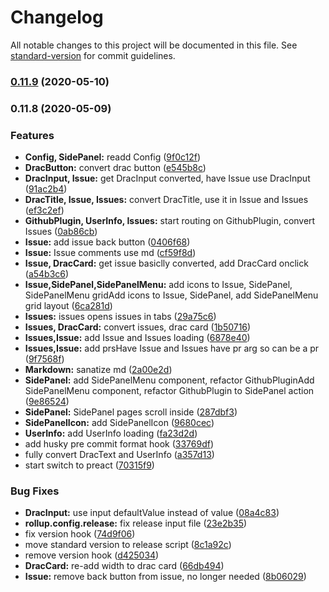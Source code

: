 # Changelog

All notable changes to this project will be documented in this file. See [standard-version](https://github.com/conventional-changelog/standard-version) for commit guidelines.

### [0.11.9](https://github.com/pjtsearch/Graviton-Github-Plugin/compare/v0.11.8...v0.11.9) (2020-05-10)

### 0.11.8 (2020-05-09)


### Features

* **Config, SidePanel:** readd Config ([9f0c12f](https://github.com/pjtsearch/Graviton-Github-Plugin/commit/9f0c12faa2ba3e3e5b1809700d5945cb751e6c50))
* **DracButton:** convert drac button ([e545b8c](https://github.com/pjtsearch/Graviton-Github-Plugin/commit/e545b8c8ceae5b81139e37c7c43cd818b33d4c4a))
* **DracInput, Issue:** get DracInput converted, have Issue use DracInput ([91ac2b4](https://github.com/pjtsearch/Graviton-Github-Plugin/commit/91ac2b45390838b726d3738b8e3e5b06b6d4d033))
* **DracTitle, Issue, Issues:** convert DracTitle, use it in Issue and Issues ([ef3c2ef](https://github.com/pjtsearch/Graviton-Github-Plugin/commit/ef3c2efeaca1c31f8f3ca78a05f0e3086f4d71f9))
* **GithubPlugin, UserInfo, Issues:** start routing on GithubPlugin, convert Issues ([0ab86cb](https://github.com/pjtsearch/Graviton-Github-Plugin/commit/0ab86cbacaca0042e8fa6d730d02bee0b20ef252))
* **Issue:** add issue back button ([0406f68](https://github.com/pjtsearch/Graviton-Github-Plugin/commit/0406f6804af192660c36f5e445d466e303bcd87a))
* **Issue:** Issue comments use md ([cf59f8d](https://github.com/pjtsearch/Graviton-Github-Plugin/commit/cf59f8df6d4eb7c53f44366406e7f2e411f3ccbd))
* **Issue, DracCard:** get issue basiclly converted, add DracCard onclick ([a54b3c6](https://github.com/pjtsearch/Graviton-Github-Plugin/commit/a54b3c6ac60eb71aca6c355fc0c8e2474b95ca1a))
* **Issue,SidePanel,SidePanelMenu:** add icons to Issue, SidePanel, SidePanelMenu gridAdd icons to Issue, SidePanel, add SidePanelMenu grid layout ([6ca281d](https://github.com/pjtsearch/Graviton-Github-Plugin/commit/6ca281df3d797b419d2bb55e4e4bbdd92feadb89))
* **Issues:** issues opens issues in tabs ([29a75c6](https://github.com/pjtsearch/Graviton-Github-Plugin/commit/29a75c6e5110e44a387f63405e6ca01d2247556e))
* **Issues, DracCard:** convert issues, drac card ([1b50716](https://github.com/pjtsearch/Graviton-Github-Plugin/commit/1b507169dd4b52ddbad11e75cfa251cab2ef69cf))
* **Issues,Issue:** add Issue and Issues loading ([6878e40](https://github.com/pjtsearch/Graviton-Github-Plugin/commit/6878e406d3de2b114c4d85ffd694d5fbfa2e40c7))
* **Issues,Issue:** add prsHave Issue and Issues have pr arg so can be a pr ([9f7568f](https://github.com/pjtsearch/Graviton-Github-Plugin/commit/9f7568f22203313aef420dc56709cf6cff9e9b9c))
* **Markdown:** sanatize md ([2a00e2d](https://github.com/pjtsearch/Graviton-Github-Plugin/commit/2a00e2d6a02a65f01b568b18d92074f5c34d589b))
* **SidePanel:** add SidePanelMenu component, refactor GithubPluginAdd SidePanelMenu component, refactor GithubPlugin to SidePanel action ([9e86524](https://github.com/pjtsearch/Graviton-Github-Plugin/commit/9e8652426f6406b4623a4301c9caa35e92d47a93))
* **SidePanel:** SidePanel pages scroll inside ([287dbf3](https://github.com/pjtsearch/Graviton-Github-Plugin/commit/287dbf3bdcb5cee4aa7373539ce476f5e34e2875))
* **SidePanelIcon:** add SidePanelIcon ([9680cec](https://github.com/pjtsearch/Graviton-Github-Plugin/commit/9680ceccb27637672ff68f5bf138748a8c0f1198))
* **UserInfo:** add UserInfo loading ([fa23d2d](https://github.com/pjtsearch/Graviton-Github-Plugin/commit/fa23d2da8a3dfcde02ae6ec79cf05a6d4492d4d2))
* add husky pre commit format hook ([33769df](https://github.com/pjtsearch/Graviton-Github-Plugin/commit/33769dfc90717168f27e77dcf981dafa9ad9175e))
* fully convert DracText and UserInfo ([a357d13](https://github.com/pjtsearch/Graviton-Github-Plugin/commit/a357d138a14951daa1477ca5793e0f3fb207c353))
* start switch to preact ([70315f9](https://github.com/pjtsearch/Graviton-Github-Plugin/commit/70315f9e42ec8b3f64bf113538a795e7077a924e))


### Bug Fixes

* **DracInput:** use input defaultValue instead of value ([08a4c83](https://github.com/pjtsearch/Graviton-Github-Plugin/commit/08a4c833d0a7f9595456181ff95800c550856e6e))
* **rollup.config.release:** fix release input file ([23e2b35](https://github.com/pjtsearch/Graviton-Github-Plugin/commit/23e2b3506d74bdd43f0622b8a0c7e035dc30b5b6))
* fix version hook ([74d9f06](https://github.com/pjtsearch/Graviton-Github-Plugin/commit/74d9f06a4d6aba4384cd6539952191acd5517861))
* move standard version to release script ([8c1a92c](https://github.com/pjtsearch/Graviton-Github-Plugin/commit/8c1a92c5601b2f5cb27effc33174c4bc48be6b05))
* remove version hook ([d425034](https://github.com/pjtsearch/Graviton-Github-Plugin/commit/d4250348d00ed490849802a9c9e7034fb9674a16))
* **DracCard:** re-add width to drac card ([66db494](https://github.com/pjtsearch/Graviton-Github-Plugin/commit/66db4944bfbc1e7c6a66a8e6d2ff304f631edf13))
* **Issue:** remove back button from issue, no longer needed ([8b06029](https://github.com/pjtsearch/Graviton-Github-Plugin/commit/8b0602934da616f57e5ec3a0e1db153cacc4cb2a))
